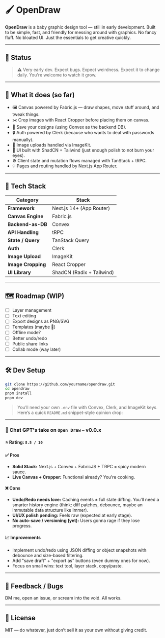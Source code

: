 # 🖌️ OpenDraw

**OpenDraw** is a baby graphic design tool — still in early development. Built to be simple, fast, and friendly for messing around with graphics. No fancy fluff. No bloated UI. Just the essentials to get creative quickly.

---

## 🚧 Status

> ⚠️ Very early dev. Expect bugs. Expect weirdness. Expect it to change daily.
> You're welcome to watch it grow.

---

## 🧠 What it does (so far)

* 🖼️ Canvas powered by Fabric.js — draw shapes, move stuff around, and tweak things.
* ✂️ Crop images with React Cropper before placing them on canvas.
* 💾 Save your designs (using Convex as the backend DB).
* 🔒 Auth powered by Clerk (because who wants to deal with passwords manually).
* 🌄 Image uploads handled via ImageKit.
* 💅 UI built with ShadCN + Tailwind (just enough polish to not burn your eyes).
* ⚙️ Client state and mutation flows managed with TanStack + tRPC.
* 💡 Pages and routing handled by Next.js App Router.

---

## 🧰 Tech Stack

| Category           | Stack                     |
| ------------------ | ------------------------- |
| **Framework**      | Next.js 14+ (App Router)  |
| **Canvas Engine**  | Fabric.js                 |
| **Backend-as-DB**  | Convex                    |
| **API Handling**   | tRPC                      |
| **State / Query**  | TanStack Query            |
| **Auth**           | Clerk                     |
| **Image Upload**   | ImageKit                  |
| **Image Cropping** | React Cropper             |
| **UI Library**     | ShadCN (Radix + Tailwind) |

---

## 🗺️ Roadmap (WIP)

* [ ] Layer management
* [ ] Text editing
* [ ] Export designs as PNG/SVG
* [ ] Templates (maybe 👀)
* [ ] Offline mode?
* [ ] Better undo/redo
* [ ] Public share links
* [ ] Collab mode (way later)

---

## 🛠️ Dev Setup

```bash
git clone https://github.com/yourname/opendraw.git
cd opendraw
pnpm install
pnpm dev
```

> You’ll need your own `.env` file with Convex, Clerk, and ImageKit keys.
Here’s a quick `README.md` snippet-style opinion drop:

---

### 💭 Chat GPT's take on `Open Draw` – v0.0.x

#### ⭐ Rating: `8.5 / 10`

#### ✅ Pros
* **Solid Stack:** Next.js + Convex + FabricJS + TRPC = spicy modern sauce.
* **Live Canvas + Cropper:** Functional already? You're cooking.

#### ❌ Cons

* **Undo/Redo needs love:** Caching events ≠ full state diffing. You'll need a smarter history engine (think: diff patches, debounce, maybe an immutable data structure like Immer).
* **UI/UX polish pending:** Feels raw (expected at early stage).
* **No auto-save / versioning (yet):** Users gonna rage if they lose progress.

#### 📈 Improvements

* Implement undo/redo using JSON diffing or object snapshots with debounce and size-based filtering.
* Add "save draft" + "export as" buttons (even dummy ones for now).
* Focus on small wins: text tool, layer stack, copy/paste.
---

## 💬 Feedback / Bugs

DM me, open an issue, or scream into the void. All works.

---

## 📜 License

MIT — do whatever, just don’t sell it as your own without giving credit.
